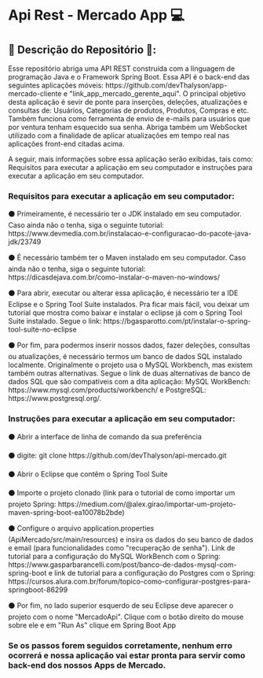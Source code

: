 <h1>Api Rest - Mercado App 💻</h1>

<h2>📢 Descrição do Repositório 📢: </h2>
<p> Esse repositório abriga uma API REST construída com a linguagem de programação Java e o Framework Spring Boot. Essa API é o back-end das seguintes aplicações móveis: 
https://github.com/devThalyson/app-mercado-cliente e "link_app_mercado_gerente_aqui". O principal objetivo desta aplicação é sevir de ponte para inserções, deleções, atualizações e consultas 
de: Usuários, Categorias de produtos, Produtos, Compras e etc. Também funciona como ferramenta de envio de e-mails para usuários que por ventura tenham esquecido sua senha.
Abriga também um WebSocket utilizado com a finalidade de aplicar atualizações em tempo real nas aplicações front-end citadas acima.

A seguir, mais informações sobre essa aplicação serão exibidas, tais como: Requisitos para executar a aplicação em seu computador e instruções para executar a aplicação em seu
computador.</p>
  
<h3>Requisitos para executar a aplicação em seu computador: </h3>
  <p>⚫ Primeiramente, é necessário ter o JDK instalado em seu computador. Caso ainda não o tenha, siga o seguinte tutorial: https://www.devmedia.com.br/instalacao-e-configuracao-do-pacote-java-jdk/23749</p>
  <p>⚫ É necessário também ter o Maven instalado em seu computador. Caso ainda não o tenha, siga o seguinte tutorial: https://dicasdejava.com.br/como-instalar-o-maven-no-windows/</p>
  <p>⚫ Para abrir, executar ou alterar essa aplicação, é necessário ter a IDE Eclipse e o Spring Tool Suite instalados. Pra ficar mais fácil, vou deixar
  um tutorial que mostra como baixar e instalar o eclipse já com o Spring Tool Suite instalado. Segue o link: https://bgasparotto.com/pt/instalar-o-spring-tool-suite-no-eclipse</p>
  <p>⚫ Por fim, para podermos inserir nossos dados, fazer deleções, consultas ou atualizações, é necessário termos um banco de dados SQL instalado localmente. 
  Originalmente o projeto usa o MySQL Workbench, mas existem também outras alternativas. Segue o link de duas alternativas de banco de dados SQL que são compatíveis
  com a dita aplicação: MySQL WorkBench: https://www.mysql.com/products/workbench/ e PostgreSQL: https://www.postgresql.org/.</p>
  
  
<h3>Instruções para executar a aplicação em seu computador: </h3>
  <p>⚫ Abrir a interface de linha de comando da sua preferência</p>
  <p>⚫ digite: git clone https://github.com/devThalyson/api-mercado.git</p>
  <p>⚫ Abrir o Eclipse que contêm o Spring Tool Suite</p>
  <p>⚫ Importe o projeto clonado (link para o tutorial de como importar um projeto Spring: https://medium.com/@alex.girao/importar-um-projeto-maven-spring-boot-ea10078b2bde)</p>
  <p>⚫ Configure o arquivo application.properties (ApiMercado/src/main/resources) e insira os dados do seu banco de dados e email (para funcionalidades como 
  "recuperação de senha"). Link de tutorial para a configuração do MySQL WorkBench com o Spring: https://www.gasparbarancelli.com/post/banco-de-dados-mysql-com-spring-boot e link
  de tutorial para a configuração do Postgres com o Spring: https://cursos.alura.com.br/forum/topico-como-configurar-postgres-para-springboot-86299</p>
  <p>⚫ Por fim, no lado superior esquerdo de seu Eclipse deve aparecer o projeto com o nome "MercadoApi". Clique com o botão direito do mouse sobre ele e em "Run As"
  clique em Spring Boot App</p>
  
 <h3> Se os passos forem seguidos corretamente, nenhum erro ocorrerá e nossa aplicação vai estar pronta para servir como back-end dos nossos Apps de Mercado.</h3>
